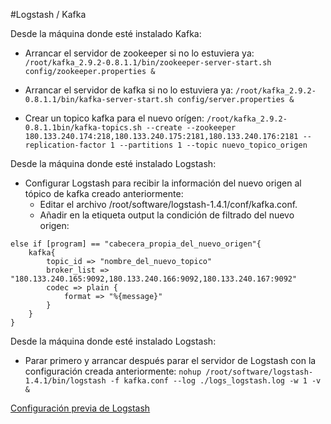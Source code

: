 #Logstash / Kafka

Desde la máquina donde esté instalado Kafka:
- Arrancar el servidor de zookeeper si no lo estuviera ya:
`/root/kafka_2.9.2-0.8.1.1/bin/zookeeper-server-start.sh config/zookeeper.properties &`

- Arrancar el servidor de kafka si no lo estuviera ya:
`/root/kafka_2.9.2-0.8.1.1/bin/kafka-server-start.sh config/server.properties &`

- Crear un topico kafka para el nuevo orígen:
`/root/kafka_2.9.2-0.8.1.1bin/kafka-topics.sh --create --zookeeper 180.133.240.174:218,180.133.240.175:2181,180.133.240.176:2181 --replication-factor 1 --partitions 1 --topic nuevo_topico_origen`


Desde la máquina donde esté instalado Logstash:
- Configurar Logstash para recibir la información del nuevo origen al tópico de kafka creado anteriormente:
	- Editar el archivo /root/software/logstash-1.4.1/conf/kafka.conf. 
	- Añadir en la etiqueta output la condición de filtrado del nuevo origen:
```
else if [program] == "cabecera_propia_del_nuevo_origen"{
	kafka{
		topic_id => "nombre_del_nuevo_topico"
		broker_list => "180.133.240.165:9092,180.133.240.166:9092,180.133.240.167:9092"
		codec => plain {
			format => "%{message}"
		}			
	}
}
```

Desde la máquina donde esté instalado Logstash:
- Parar primero y arrancar después parar el servidor de Logstash con la configuración creada anteriormente:
`nohup /root/software/logstash-1.4.1/bin/logstash -f kafka.conf --log ./logs_logstash.log -w 1 -v &`

[Configuración previa de Logstash](https://github.com/mmesa/readmes_openbus/blob/master/README_logstash_conf.md)

